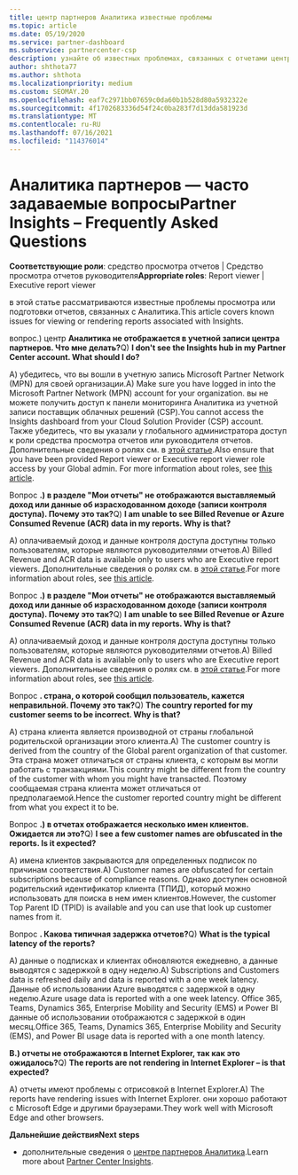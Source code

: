 ```yaml
---
title: центр партнеров Аналитика известные проблемы
ms.topic: article
ms.date: 05/19/2020
ms.service: partner-dashboard
ms.subservice: partnercenter-csp
description: узнайте об известных проблемах, связанных с отчетами центра партнеров Аналитика (PCI). Сведения могут включать известные проблемы отрисовки или ограничения отчетности.
author: shthota77
ms.author: shthota
ms.localizationpriority: medium
ms.custom: SEOMAY.20
ms.openlocfilehash: eaf7c2971bb07659c0da60b1b528d80a5932322e
ms.sourcegitcommit: 4f1702683336d54f24c0ba283f7d13dda581923d
ms.translationtype: MT
ms.contentlocale: ru-RU
ms.lasthandoff: 07/16/2021
ms.locfileid: "114376014"
---
```

# <a name="partner-insights--frequently-asked-questions"></a><span data-ttu-id="3c7b0-104">Аналитика партнеров — часто задаваемые вопросы</span><span class="sxs-lookup"><span data-stu-id="3c7b0-104">Partner Insights – Frequently Asked Questions</span></span>

<span data-ttu-id="3c7b0-105">**Соответствующие роли**: средство просмотра отчетов | Средство просмотра отчетов руководителя</span><span class="sxs-lookup"><span data-stu-id="3c7b0-105">**Appropriate roles**: Report viewer | Executive report viewer</span></span>

<span data-ttu-id="3c7b0-106">в этой статье рассматриваются известные проблемы просмотра или подготовки отчетов, связанных с Аналитика.</span><span class="sxs-lookup"><span data-stu-id="3c7b0-106">This article covers known issues for viewing or rendering reports associated with Insights.</span></span>

<span data-ttu-id="3c7b0-107">вопрос.) центр **Аналитика не отображается в учетной записи центра партнеров. Что мне делать?**</span><span class="sxs-lookup"><span data-stu-id="3c7b0-107">Q) **I don't see the Insights hub in my Partner Center account. What should I do?**</span></span>

<span data-ttu-id="3c7b0-108">А) убедитесь, что вы вошли в учетную запись Microsoft Partner Network (MPN) для своей организации.</span><span class="sxs-lookup"><span data-stu-id="3c7b0-108">A) Make sure you have logged in into the Microsoft Partner Network (MPN) account for your organization.</span></span> <span data-ttu-id="3c7b0-109">вы не можете получить доступ к панели мониторинга Аналитика из учетной записи поставщик облачных решений (CSP).</span><span class="sxs-lookup"><span data-stu-id="3c7b0-109">You cannot access the Insights dashboard from your Cloud Solution Provider (CSP) account.</span></span> <span data-ttu-id="3c7b0-110">Также убедитесь, что вы указали у глобального администратора доступ к роли средства просмотра отчетов или руководителя отчетов.  Дополнительные сведения о ролях см. в [этой статье](./insights-roles.md).</span><span class="sxs-lookup"><span data-stu-id="3c7b0-110">Also ensure that you have been provided Report viewer or Executive report viewer role access by your Global admin.  For more information about roles, see [this article](./insights-roles.md).</span></span>

<span data-ttu-id="3c7b0-111">Вопрос **.) в разделе "Мои отчеты" не отображаются выставляемый доход или данные об израсходованном доходе (записи контроля доступа). Почему это так?**</span><span class="sxs-lookup"><span data-stu-id="3c7b0-111">Q) **I am unable to see Billed Revenue or Azure Consumed Revenue (ACR) data in my reports. Why is that?**</span></span>

<span data-ttu-id="3c7b0-112">A) оплачиваемый доход и данные контроля доступа доступны только пользователям, которые являются руководителями отчетов.</span><span class="sxs-lookup"><span data-stu-id="3c7b0-112">A) Billed Revenue and ACR data is available only to users who are Executive report viewers.</span></span>  <span data-ttu-id="3c7b0-113">Дополнительные сведения о ролях см. в [этой статье](./insights-roles.md).</span><span class="sxs-lookup"><span data-stu-id="3c7b0-113">For more information about roles, see [this article](./insights-roles.md).</span></span>

<span data-ttu-id="3c7b0-114">Вопрос **.) в разделе "Мои отчеты" не отображаются выставляемый доход или данные об израсходованном доходе (записи контроля доступа). Почему это так?**</span><span class="sxs-lookup"><span data-stu-id="3c7b0-114">Q) **I am unable to see Billed Revenue or Azure Consumed Revenue (ACR) data in my reports. Why is that?**</span></span>

<span data-ttu-id="3c7b0-115">A) оплачиваемый доход и данные контроля доступа доступны только пользователям, которые являются руководителями отчетов.</span><span class="sxs-lookup"><span data-stu-id="3c7b0-115">A) Billed Revenue and ACR data is available only to users who are Executive report viewers.</span></span> <span data-ttu-id="3c7b0-116">Дополнительные сведения о ролях см. в [этой статье](./insights-roles.md).</span><span class="sxs-lookup"><span data-stu-id="3c7b0-116">For more information about roles, see [this article](./insights-roles.md).</span></span>

<span data-ttu-id="3c7b0-117">Вопрос **. страна, о которой сообщил пользователь, кажется неправильной. Почему это так?**</span><span class="sxs-lookup"><span data-stu-id="3c7b0-117">Q) **The country reported for my customer seems to be incorrect. Why is that?**</span></span>

<span data-ttu-id="3c7b0-118">А) страна клиента является производной от страны глобальной родительской организации этого клиента.</span><span class="sxs-lookup"><span data-stu-id="3c7b0-118">A) The customer country is derived from the country of the Global parent organization of that customer.</span></span> <span data-ttu-id="3c7b0-119">Эта страна может отличаться от страны клиента, с которым вы могли работать с транзакциями.</span><span class="sxs-lookup"><span data-stu-id="3c7b0-119">This country might be different from the country of the customer with whom you might have transacted.</span></span> <span data-ttu-id="3c7b0-120">Поэтому сообщаемая страна клиента может отличаться от предполагаемой.</span><span class="sxs-lookup"><span data-stu-id="3c7b0-120">Hence the customer reported country might be different from what you expect it to be.</span></span>

<span data-ttu-id="3c7b0-121">Вопрос **.) в отчетах отображается несколько имен клиентов. Ожидается ли это?**</span><span class="sxs-lookup"><span data-stu-id="3c7b0-121">Q) **I see a few customer names are obfuscated in the reports. Is it expected?**</span></span>

<span data-ttu-id="3c7b0-122">А) имена клиентов закрываются для определенных подписок по причинам соответствия.</span><span class="sxs-lookup"><span data-stu-id="3c7b0-122">A) Customer names are obfuscated for certain subscriptions because of compliance reasons.</span></span> <span data-ttu-id="3c7b0-123">Однако доступен основной родительский идентификатор клиента (ТПИД), который можно использовать для поиска в нем имен клиентов.</span><span class="sxs-lookup"><span data-stu-id="3c7b0-123">However, the customer Top Parent ID (TPID) is available and you can use that look up customer names from it.</span></span>

<span data-ttu-id="3c7b0-124">Вопрос **. Какова типичная задержка отчетов?**</span><span class="sxs-lookup"><span data-stu-id="3c7b0-124">Q) **What is the typical latency of the reports?**</span></span>

<span data-ttu-id="3c7b0-125">A) данные о подписках и клиентах обновляются ежедневно, а данные выводятся с задержкой в одну неделю.</span><span class="sxs-lookup"><span data-stu-id="3c7b0-125">A) Subscriptions and Customers data is refreshed daily and data is reported with a one week latency.</span></span> <span data-ttu-id="3c7b0-126">Данные об использовании Azure выводятся с задержкой в одну неделю.</span><span class="sxs-lookup"><span data-stu-id="3c7b0-126">Azure usage data is reported with a one week latency.</span></span> <span data-ttu-id="3c7b0-127">Office 365, Teams, Dynamics 365, Enterprise Mobility and Security (EMS) и Power BI данные об использовании отображаются с задержкой в один месяц.</span><span class="sxs-lookup"><span data-stu-id="3c7b0-127">Office 365, Teams, Dynamics 365, Enterprise Mobility and Security (EMS), and Power BI usage data is reported with a one month latency.</span></span>

<span data-ttu-id="3c7b0-128">**В.) отчеты не отображаются в Internet Explorer, так как это ожидалось?**</span><span class="sxs-lookup"><span data-stu-id="3c7b0-128">Q) **The reports are not rendering in Internet Explorer – is that expected?**</span></span>

<span data-ttu-id="3c7b0-129">A) отчеты имеют проблемы с отрисовкой в Internet Explorer.</span><span class="sxs-lookup"><span data-stu-id="3c7b0-129">A)  The reports have rendering issues with Internet Explorer.</span></span> <span data-ttu-id="3c7b0-130">они хорошо работают с Microsoft Edge и другими браузерами.</span><span class="sxs-lookup"><span data-stu-id="3c7b0-130">They work well with Microsoft Edge and other browsers.</span></span>

<span data-ttu-id="3c7b0-131">**Дальнейшие действия**</span><span class="sxs-lookup"><span data-stu-id="3c7b0-131">**Next steps**</span></span>

- <span data-ttu-id="3c7b0-132">дополнительные сведения о [центре партнеров Аналитика](partner-center-insights.md).</span><span class="sxs-lookup"><span data-stu-id="3c7b0-132">Learn more about [Partner Center Insights](partner-center-insights.md).</span></span>